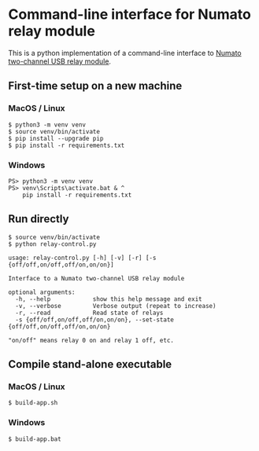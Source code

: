 # Command-line interface for Numato relay module

This is a python implementation of a command-line interface to [Numato two-channel USB relay module](https://numato.com/product/2-channel-usb-powered-relay-module/).

## First-time setup on a new machine

### MacOS / Linux
    $ python3 -m venv venv
    $ source venv/bin/activate
    $ pip install --upgrade pip
    $ pip install -r requirements.txt
    
### Windows

    PS> python3 -m venv venv
    PS> venv\Scripts\activate.bat & ^
        pip install -r requirements.txt

## Run directly

    $ source venv/bin/activate
    $ python relay-control.py

```
usage: relay-control.py [-h] [-v] [-r] [-s {off/off,on/off,off/on,on/on}]

Interface to a Numato two-channel USB relay module

optional arguments:
  -h, --help            show this help message and exit
  -v, --verbose         Verbose output (repeat to increase)
  -r, --read            Read state of relays
  -s {off/off,on/off,off/on,on/on}, --set-state {off/off,on/off,off/on,on/on}

"on/off" means relay 0 on and relay 1 off, etc.
```

## Compile stand-alone executable

### MacOS / Linux

    $ build-app.sh

### Windows

    $ build-app.bat
